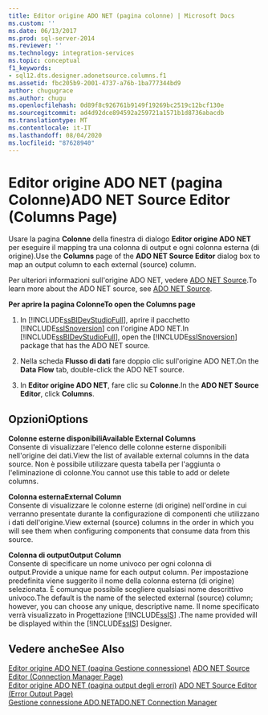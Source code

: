 ```yaml
---
title: Editor origine ADO NET (pagina colonne) | Microsoft Docs
ms.custom: ''
ms.date: 06/13/2017
ms.prod: sql-server-2014
ms.reviewer: ''
ms.technology: integration-services
ms.topic: conceptual
f1_keywords:
- sql12.dts.designer.adonetsource.columns.f1
ms.assetid: fbc205b9-2001-4737-a76b-1ba777344bd9
author: chugugrace
ms.author: chugu
ms.openlocfilehash: 0d89f8c926761b9149f19269bc2519c12bcf130e
ms.sourcegitcommit: ad4d92dce894592a259721a1571b1d8736abacdb
ms.translationtype: MT
ms.contentlocale: it-IT
ms.lasthandoff: 08/04/2020
ms.locfileid: "87628940"
---
```

# <a name="ado-net-source-editor-columns-page"></a><span data-ttu-id="22d8f-102">Editor origine ADO NET (pagina Colonne)</span><span class="sxs-lookup"><span data-stu-id="22d8f-102">ADO NET Source Editor (Columns Page)</span></span>
  <span data-ttu-id="22d8f-103">Usare la pagina **Colonne** della finestra di dialogo **Editor origine ADO NET** per eseguire il mapping tra una colonna di output e ogni colonna esterna (di origine).</span><span class="sxs-lookup"><span data-stu-id="22d8f-103">Use the **Columns** page of the **ADO NET Source Editor** dialog box to map an output column to each external (source) column.</span></span>  
  
 <span data-ttu-id="22d8f-104">Per ulteriori informazioni sull'origine ADO NET, vedere [ADO NET Source](data-flow/ado-net-source.md).</span><span class="sxs-lookup"><span data-stu-id="22d8f-104">To learn more about the ADO NET source, see [ADO NET Source](data-flow/ado-net-source.md).</span></span>  
  
 <span data-ttu-id="22d8f-105">**Per aprire la pagina Colonne**</span><span class="sxs-lookup"><span data-stu-id="22d8f-105">**To open the Columns page**</span></span>  
  
1.  <span data-ttu-id="22d8f-106">In [!INCLUDE[ssBIDevStudioFull](../includes/ssbidevstudiofull-md.md)], aprire il pacchetto [!INCLUDE[ssISnoversion](../includes/ssisnoversion-md.md)] con l'origine ADO NET.</span><span class="sxs-lookup"><span data-stu-id="22d8f-106">In [!INCLUDE[ssBIDevStudioFull](../includes/ssbidevstudiofull-md.md)], open the [!INCLUDE[ssISnoversion](../includes/ssisnoversion-md.md)] package that has the ADO NET source.</span></span>  
  
2.  <span data-ttu-id="22d8f-107">Nella scheda **Flusso di dati** fare doppio clic sull'origine ADO NET.</span><span class="sxs-lookup"><span data-stu-id="22d8f-107">On the **Data Flow** tab, double-click the ADO NET source.</span></span>  
  
3.  <span data-ttu-id="22d8f-108">In **Editor origine ADO NET**, fare clic su **Colonne**.</span><span class="sxs-lookup"><span data-stu-id="22d8f-108">In the **ADO NET Source Editor**, click **Columns**.</span></span>  
  
## <a name="options"></a><span data-ttu-id="22d8f-109">Opzioni</span><span class="sxs-lookup"><span data-stu-id="22d8f-109">Options</span></span>  
 <span data-ttu-id="22d8f-110">**Colonne esterne disponibili**</span><span class="sxs-lookup"><span data-stu-id="22d8f-110">**Available External Columns**</span></span>  
 <span data-ttu-id="22d8f-111">Consente di visualizzare l'elenco delle colonne esterne disponibili nell'origine dei dati.</span><span class="sxs-lookup"><span data-stu-id="22d8f-111">View the list of available external columns in the data source.</span></span> <span data-ttu-id="22d8f-112">Non è possibile utilizzare questa tabella per l'aggiunta o l'eliminazione di colonne.</span><span class="sxs-lookup"><span data-stu-id="22d8f-112">You cannot use this table to add or delete columns.</span></span>  
  
 <span data-ttu-id="22d8f-113">**Colonna esterna**</span><span class="sxs-lookup"><span data-stu-id="22d8f-113">**External Column**</span></span>  
 <span data-ttu-id="22d8f-114">Consente di visualizzare le colonne esterne (di origine) nell'ordine in cui verranno presentate durante la configurazione di componenti che utilizzano i dati dell'origine.</span><span class="sxs-lookup"><span data-stu-id="22d8f-114">View external (source) columns in the order in which you will see them when configuring components that consume data from this source.</span></span>  
  
 <span data-ttu-id="22d8f-115">**Colonna di output**</span><span class="sxs-lookup"><span data-stu-id="22d8f-115">**Output Column**</span></span>  
 <span data-ttu-id="22d8f-116">Consente di specificare un nome univoco per ogni colonna di output.</span><span class="sxs-lookup"><span data-stu-id="22d8f-116">Provide a unique name for each output column.</span></span> <span data-ttu-id="22d8f-117">Per impostazione predefinita viene suggerito il nome della colonna esterna (di origine) selezionata. È comunque possibile scegliere qualsiasi nome descrittivo univoco.</span><span class="sxs-lookup"><span data-stu-id="22d8f-117">The default is the name of the selected external (source) column; however, you can choose any unique, descriptive name.</span></span> <span data-ttu-id="22d8f-118">Il nome specificato verrà visualizzato in Progettazione [!INCLUDE[ssIS](../includes/ssis-md.md)] .</span><span class="sxs-lookup"><span data-stu-id="22d8f-118">The name provided will be displayed within the [!INCLUDE[ssIS](../includes/ssis-md.md)] Designer.</span></span>  
  
## <a name="see-also"></a><span data-ttu-id="22d8f-119">Vedere anche</span><span class="sxs-lookup"><span data-stu-id="22d8f-119">See Also</span></span>  
 <span data-ttu-id="22d8f-120">[Editor origine ADO NET &#40;pagina Gestione connessione&#41;](../../2014/integration-services/ado-net-source-editor-connection-manager-page.md) </span><span class="sxs-lookup"><span data-stu-id="22d8f-120">[ADO NET Source Editor &#40;Connection Manager Page&#41;](../../2014/integration-services/ado-net-source-editor-connection-manager-page.md) </span></span>  
 <span data-ttu-id="22d8f-121">[Editor origine ADO NET &#40;pagina output degli errori&#41;](../../2014/integration-services/ado-net-source-editor-error-output-page.md) </span><span class="sxs-lookup"><span data-stu-id="22d8f-121">[ADO NET Source Editor &#40;Error Output Page&#41;](../../2014/integration-services/ado-net-source-editor-error-output-page.md) </span></span>  
 [<span data-ttu-id="22d8f-122">Gestione connessione ADO.NET</span><span class="sxs-lookup"><span data-stu-id="22d8f-122">ADO.NET Connection Manager</span></span>](connection-manager/ado-net-connection-manager.md)  
  
  
